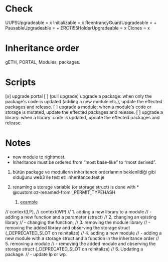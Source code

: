 
# Check

UUPSUpgradeable              = x
Initializable                = x
ReentrancyGuardUpgradeable   = +
PausableUpgradeable          = +
ERC1155HolderUpgradeable     = x
Clones                       = x

# Inheritance order

gETH, PORTAL, Modules, packages.

# Scripts

[x] upgrade portal
[ ] (pull upgrade) upgrade a package: when only the package's code is updated (adding a new module etc.), update the effected packages and release.
[ ] upgrade a module: when a module's code or storage is mutated, update the effected packages and release.
[ ] upgrade a library: when a library' code is updated, update the effected packages and release.

# Notes

- new module to rightmost.
- Inheritance must be ordered from “most base-like” to “most derived”.

1. bütün package ve modullerin inheritence orderlarının beklenildiği gibi olduğunu web3 ile test et: inheritance.test.je

2. renaming a storage variable (or storage struct) is done with      * @custom:oz-renamed-from _PERMIT_TYPEHASH
   1. [example](https://github.com/OpenZeppelin/openzeppelin-contracts-upgradeable/blob/5bc59992591b84bba18dc1ac46942f1886b30ccd/contracts/token/ERC20/extensions/ERC20PermitUpgradeable.sol#L37)

// context(LP),
// context(WP)
// 1. adding a new library to a module
//    - adding a new function and a parameter (struct)
// 2. changing an existing library
//    - changing the function,
// 3. removing the module library
//    - removing the added library and observing the storage struct (_DEPRECATED_SLOT on reinitalize)
// 4. adding a new module
//    - adding a new module with a storage struct and a function in the inheritance order
// 5. removing a module
//    - removing the added module and observing the storage struct (_DEPRECATED_SLOT on reinitalize)
// 6. Updating a package.
//    - update lp or wp.
